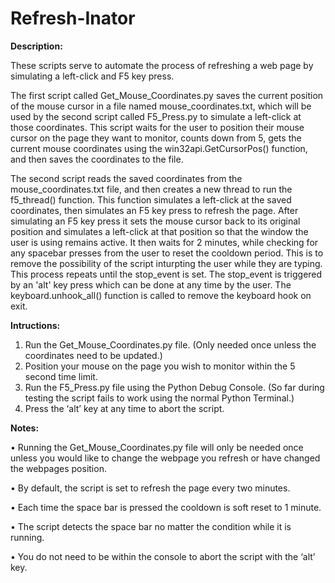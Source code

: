 # Refresh-Inator

**Description:**

These scripts serve to automate the process of refreshing a web page by simulating a left-click and F5 key press.

The first script called Get_Mouse_Coordinates.py saves the current position of the mouse cursor in a file named mouse_coordinates.txt, which will be used by the second script called F5_Press.py to simulate a left-click at those coordinates. This script waits for the user to position their mouse cursor on the page they want to monitor, counts down from 5, gets the current mouse coordinates using the win32api.GetCursorPos() function, and then saves the coordinates to the file.

The second script reads the saved coordinates from the mouse_coordinates.txt file, and then creates a new thread to run the f5_thread() function. This function simulates a left-click at the saved coordinates, then simulates an F5 key press to refresh the page. After simulating an F5 key press it sets the mouse cursor back to its original position and simulates a left-click at that position so that the window the user is using remains active. It then waits for 2 minutes, while checking for any spacebar presses from the user to reset the cooldown period. This is to remove the possibility of the script inturpting the user while they are typing. This process repeats until the stop_event is set. The stop_event is triggered by an 'alt' key press which can be done at any time by the user. The keyboard.unhook_all() function is called to remove the keyboard hook on exit.

**Intructions:**
1. Run the Get_Mouse_Coordinates.py file. (Only needed once unless the coordinates need to be updated.)
2. Position your mouse on the page you wish to monitor within the 5 second time limit.
3. Run the F5_Press.py file using the Python Debug Console. (So far during testing the script fails to work using the normal Python Terminal.)
4. Press the ‘alt’ key at any time to abort the script.

**Notes:**

• Running the Get_Mouse_Coordinates.py file will only be needed once unless you would like to change the webpage you refresh or have changed the webpages position.

• By default, the script is set to refresh the page every two minutes.

• Each time the space bar is pressed the cooldown is soft reset to 1 minute.

• The script detects the space bar no matter the condition while it is running.

• You do not need to be within the console to abort the script with the ‘alt’ key.
